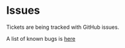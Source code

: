 # Issues

Tickets are being tracked with GitHub issues.

A list of known bugs is [here](https://github.com/holandes22/kube-admin/issues?utf8=%E2%9C%93&q=is%3Aopen+is%3Aissue+label%3Abug)
